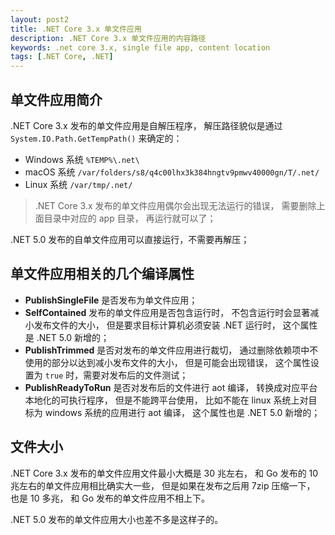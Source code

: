 ```yaml
---
layout: post2
title: .NET Core 3.x 单文件应用
description: .NET Core 3.x 单文件应用的内容路径
keywords: .net core 3.x, single file app, content location
tags: [.NET Core, .NET]
---
```


## 单文件应用简介

.NET Core 3.x 发布的单文件应用是自解压程序， 解压路径貌似是通过 `System.IO.Path.GetTempPath()` 来确定的：

- Windows 系统 `%TEMP%\.net\`
- macOS 系统 `/var/folders/s8/q4c00lhx3k384hngtv9pmwv40000gn/T/.net/`
- Linux 系统 `/var/tmp/.net/`

> .NET Core 3.x 发布的单文件应用偶尔会出现无法运行的错误， 需要删除上面目录中对应的 app 目录， 再运行就可以了；

.NET 5.0 发布的自单文件应用可以直接运行，不需要再解压；

## 单文件应用相关的几个编译属性

- **PublishSingleFile** 是否发布为单文件应用；
- **SelfContained** 发布的单文件应用是否包含运行时， 不包含运行时会显著减小发布文件的大小， 但是要求目标计算机必须安装 .NET 运行时， 这个属性是 .NET 5.0 新增的；
- **PublishTrimmed** 是否对发布的单文件应用进行裁切， 通过删除依赖项中不使用的部分以达到减小发布文件的大小， 但是可能会出现错误， 这个属性设置为 `true` 时，需要对发布后的文件测试；
- **PublishReadyToRun** 是否对发布后的文件进行 aot 编译， 转换成对应平台本地化的可执行程序， 但是不能跨平台使用， 比如不能在 linux 系统上对目标为 windows 系统的应用进行 aot 编译， 这个属性也是 .NET 5.0 新增的；

## 文件大小

.NET Core 3.x 发布的单文件应用文件最小大概是 30 兆左右， 和 Go 发布的 10 兆左右的单文件应用相比确实大一些， 但是如果在发布之后用 7zip 压缩一下， 也是 10 多兆， 和 Go 发布的单文件应用不相上下。

.NET 5.0 发布的单文件应用大小也差不多是这样子的。
